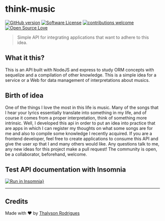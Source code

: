 # think-music

[![GitHub version](https://badge.fury.io/gh/thalysonalexr%2Fthink-music.svg)](https://badge.fury.io/gh/thalysonalexr%2Fthink-music)
[![Software License](https://img.shields.io/apm/l/vim-mode.svg)](https://github.com/thalysonalexr/think-music/blob/master/LICENSE)
[![contributions welcome](https://img.shields.io/badge/contributions-welcome-brightgreen.svg?style=flat)](https://github.com/thalysonalexr/think-music/issues)
[![Open Source Love](https://badges.frapsoft.com/os/v2/open-source.svg?v=103)](https://github.com/thalysonalexr)

> Simple API for integrating applications that want to adhere to this idea.

## What it this?

This is an API built with NodeJS and express to study ORM concepts with sequelize and a compilation of other knowledge. This is a simple idea for a service or a Web for data management of interpretations about musics.

## Birth of idea

One of the things I love the most in this life is music. Many of the songs that I hear your lyrics essentially translate into something in my life, and of course it comes from a proper interpretation, think of something more intrinsic. Well, I developed this api in order to put an idea into practice that are apps in which I can register my thoughts on what some songs are for me and also to compile some knowledge I recently acquired. If you are a frontend developer, feel free to create applications to consume this API and give the user xp that I and many others would like. Any questions talk to me, any new ideas for this project make a pull request! The community is open, be a collaborator, beforehand, welcome.

## Test API documentation with Insomnia

[![Run in Insomnia}](https://insomnia.rest/images/run.svg)](https://insomnia.rest/run/?label=Think%20Music%20API&uri=https%3A%2F%2Fraw.githubusercontent.com%2Fthalysonalexr%2Fthink-music%2Fmaster%2Fdocs%2FInsomnia_2020-03-26.json)

---
## Credits

Made with ♥ by [Thalyson Rodrigues](https://www.linkedin.com/in/thalysonrodrigues/)
